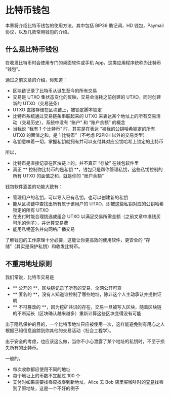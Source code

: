 # 比特币钱包

本章将介绍比特币钱包的使用方法。其中包括 BIP39 助记词，HD 钱包，Paymail 协议，以及几款常用钱包的介绍。

## 什么是比特币钱包

在收发比特币时会使用专门的桌面软件或手机 App，这类应用程序统称为比特币 “钱包”。

通过之前文章的介绍，你知道：

* 区块链记录了比特币从诞生至今的所有交易
* 交易是 UTXO 集状态变化的反映，交易会消耗之前创建的 UTXO，同时创建新的 UTXO（交易链条）
* UTXO 直接存储在区块链上，被锁定脚本锁定
* 比特币系统通过交易链条串联起来的 UTXO 来表达某个地址上的所有交易活动（交易历史），系统中没有 “账户” 和 “账户余额” 的概念
* 当我说 “我有 1 个比特币” 时，其实是在表达 “被我的公钥哈希锁定的所有 UTXO 的面值之和，是 1 比特币”（不考虑 P2PKH 以外的交易类型）
* 私钥意味着一切，掌握私钥就拥有并可以支付其对应公钥哈希上锁定的比特币

所以，

* 比特币是直接记录在区块链上的，并不真正 “存放” 在钱包软件里
* 真正 ** 控制你比特币的是私钥 **，钱包只是帮你管理私钥，这些私钥控制的所有 UTXO 的面值之和，就是你的 “账户余额”

钱包软件涵盖的功能大致有：

* 管理用户的私钥，可以导入已有私钥，也可以创建新的私钥
* 能从区块链中查找出所有属于该用户的 UTXO，即被这些私钥对应的公钥哈希锁定的所有 UTXO
* 在支付时能合理挑选或组合 UTXO 以满足交易所需金额（之前文章中凑钱买可乐的例子），并计算交易费
* 能用私钥签名并向网络广播交易

了解钱包的工作原理十分必要，这能让你更高效的使用软件，更安全的 “存储”（其实是保护私钥）和收发比特币。

## 不重用地址原则

我们常说，比特币交易是

* ** 公开的 **，区块链记录了所有的交易，全网公开可查
* ** 匿名的 **，没有人知道谁控制了哪些地址，除非这个人主动承认并提供证明
* ** 不可篡改的 **，因为挖矿共识的存在，交易一旦被写入区块，随着区块链的不断延长（区块确认越来越多）重新计算这些区块变得没有可能

出于隐私保护的目的，一个比特币地址只应被使用一次，这样能避免别有用心之人根据已知信息追踪到你其他的交易活动（社会工程学）。

出于安全的考虑，也应该这么做，当你不小心泄露了某个地址的私钥时，不至于损失所有的比特币。

一般的，

* 每次收款都应使用不同的地址
* 每个地址上的币数不宜超过 100 个
* 支付时如果需要找零应找零到新地址，Alice 去 Bob 店里买咖啡时的[交易](https://btc.com/0627052b6f28912f2703066a912ea577f2ce4da4caa5a5fbd8a57286c345c2f2)找零到了原地址，这是一个不好的例子
